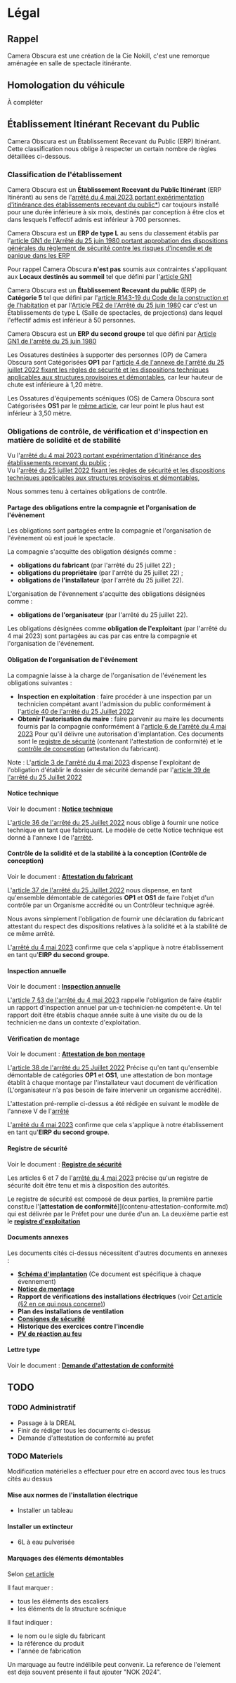 # Légal

## Rappel

Camera Obscura est une création de la Cie Nokill, c'est une remorque aménagée en salle de spectacle itinérante. 

## Homologation du véhicule

À compléter

## Établissement Itinérant Recevant du Public

Camera Obscura est un Établissement Recevant du Public (ERP) Itinérant. Cette classification nous oblige à respecter un certain nombre de règles détaillées ci-dessous.

### Classification de l'établissement

Camera Obscura est un **Établissement Recevant du Public Itinérant** (ERP Itinérant) au sens de l'[arrêté du 4 mai 2023 portant expérimentation d'itinérance des établissements recevant du public*](https://www.legifrance.gouv.fr/jorf/id/JORFTEXT000047533626)) car toujours installé pour une durée inférieure à six mois, destinés par conception à être clos et dans lesquels l'effectif admis est inférieur à 700 personnes.

Camera Obscura est un **ERP de type L** au sens du classement établis par l'[article GN1 de l'Arrêté du 25 juin 1980 portant approbation des dispositions générales du règlement de sécurité contre les risques d'incendie et de panique dans les ERP](https://www.legifrance.gouv.fr/loda/article_lc/LEGIARTI000045143487)

Pour rappel Camera Obscura __n'est pas__ soumis aux contraintes s'appliquant aux **Locaux destinés au sommeil** tel que défini par l'[article GN1](https://www.legifrance.gouv.fr/loda/article_lc/LEGIARTI000045143487)

Camera Obscura est un **Établissement Recevant du public** (ERP) de **Catégorie 5** tel que défini par l'[article R143-19 du Code de la construction et de l'habitation](https://www.legifrance.gouv.fr/codes/article_lc/LEGIARTI000043818977) et par l'[Article PE2 de l'Arrêté du 25 juin 1980](https://www.legifrance.gouv.fr/loda/article_lc/LEGIARTI000045143485) car c'est un Établissements de type L (Salle de spectacles, de projections) dans lequel l'effectif admis est inférieur à 50 personnes.

Camera Obscura est un **ERP du second groupe** tel que défini par [Article GN1 de l'arrêté du 25 juin 1980](https://www.legifrance.gouv.fr/loda/article_lc/LEGIARTI000045143487)

Les Ossatures destinées à supporter des personnes (OP) de Camera Obscura sont Catégorisées **OP1** par l'[article 4 de l'annexe de l'arrêté du 25 juillet 2022 fixant les règles de sécurité et les dispositions techniques applicables aux structures provisoires et démontables](https://www.legifrance.gouv.fr/jorf/article_jo/JORFARTI000046144010), car leur hauteur de chute est inférieure à 1,20 mètre.

Les Ossatures d'équipements scéniques (OS) de Camera Obscura sont Catégorisées **OS1** par le [même article](https://www.legifrance.gouv.fr/jorf/article_jo/JORFARTI000046144010), car leur point le plus haut est inférieur à 3,50 mètre.


### Obligations de contrôle, de vérification et d'inspection en matière de solidité et de stabilité

Vu l'[arrêté du 4 mai 2023 portant expérimentation d'itinérance des établissements recevant du public](https://www.legifrance.gouv.fr/jorf/id/JORFTEXT000047533626) ;  
Vu l'[arrêté du 25 juillet 2022 fixant les règles de sécurité et les dispositions techniques applicables aux structures provisoires et démontables](https://www.legifrance.gouv.fr/jorf/id/JORFTEXT000046143966),  

Nous sommes tenu à certaines obligations de contrôle.

#### Partage des obligations entre la compagnie et l'organisation de l'évènement

Les obligations sont partagées entre la compagnie et l'organisation de l'évènement où est joué le spectacle.

La compagnie s'acquitte des obligation désignés comme :

- **obligations du fabricant** (par l'arrêté du 25 juillet 22) ;
- **obligations du propriétaire** (par l'arrêté du 25 juillet 22) ;
- **obligations de l'installateur** (par l'arrêté du 25 juillet 22).

L'organisation de l'évennement s'acquitte des obligations désignées comme :

- **obligations de l'organisateur** (par l'arrêté du 25 juillet 22).

Les obligations désignées comme **obligation de l'exploitant** (par l'arrêté du 4 mai 2023) sont partagées au cas par cas entre la compagnie et l'organisation de l'événement.


#### Obligation de l'organisation de l'événement

La compagnie laisse à la charge de l'organisation de l'événement les obligations suivantes :

- **Inspection en exploitation** : faire procéder à une inspection par un technicien compétant avant l'admission du public conformément à l'[article 40 de l'arrêté du 25 Juillet 2022](https://www.legifrance.gouv.fr/jorf/article_jo/JORFARTI000046144050)
- **Obtenir l'autorisation du maire** : faire parvenir au maire les documents fournis par la compagnie conformément à l'[article 6 de l'arrêté du 4 mai 2023](https://www.legifrance.gouv.fr/jorf/article_jo/JORFARTI000047533639) Pour qu'il délivre une autorisation d'implantation. Ces documents sont le [registre de sécurité](registre-securite.md) (contenant l'attestation de conformité) et le [contrôle de conception](attestation-fabricant-controle-conception.md) (attestation du fabricant). 

Note : L'[article 3 de l'arrêté du 4 mai 2023](https://www.legifrance.gouv.fr/jorf/article_jo/JORFARTI000047533634) dispense l'exploitant de l'obligation d'établir le dossier de sécurité demandé par l'[article 39 de l'arrêté du 25 Juillet 2022](https://www.legifrance.gouv.fr/jorf/article_jo/JORFARTI000046144049)

#### Notice technique

Voir le document : [**Notice technique**](notice-technique.md)

L'[article 36 de l'arrêté du 25 Juillet 2022](https://www.legifrance.gouv.fr/jorf/article_jo/JORFARTI000046144046) nous oblige à fournir une notice technique en tant que fabriquant. Le modèle de cette Notice technique est donné à l'annexe I de l'[arrêté](https://www.legifrance.gouv.fr/jorf/id/JORFSCTA000046143987).

#### Contrôle de la solidité et de la stabilité à la conception (Contrôle de conception)

Voir le document : [**Attestation du fabricant**](attestation-fabricant-controle-conception.md)

L'[article 37 de l'arrêté du 25 Juillet 2022](https://www.legifrance.gouv.fr/jorf/article_jo/JORFARTI000046144047) nous dispense, en tant qu'ensemble démontable de catégories **OP1** et **OS1** de faire l'objet d'un contrôle par un Organisme accrédité ou un Contrôleur technique agréé. 

Nous avons simplement l'obligation de fournir une déclaration du fabricant attestant du respect des dispositions relatives à la solidité et à la stabilité de ce même arrêté.

L'[arrêté du 4 mai 2023](https://www.legifrance.gouv.fr/jorf/id/JORFTEXT000047533626) confirme que cela s'applique à notre établissement en tant qu'**EIRP du second groupe**. 

#### Inspection annuelle

Voir le document : [**Inspection annuelle**](inspection-annuelle.md)

L'[article 7 §3 de l'arrêté du 4 mai 2023](https://www.legifrance.gouv.fr/jorf/article_jo/JORFARTI000047533640) rappelle l'obligation de faire établir un rapport d'inspection annuel par un·e technicien·ne compétent·e. Un tel rapport doit être établis chaque année suite à une visite du ou de la technicien·ne dans un contexte d'exploitation.

#### Vérification de montage

Voir le document : [**Attestation de bon montage**](attestation-bon-montage.md)

L'[article 38 de l'arrêté du 25 Juillet 2022](https://www.legifrance.gouv.fr/jorf/article_jo/JORFARTI000046144048) Précise qu'en tant qu'ensemble démontable de catégories **OP1** et **OS1**, une attestation de bon montage établit à chaque montage par l'installateur vaut document de vérification (L'organisateur n'a pas besoin de faire intervenir un organisme accrédité).

L'attestation pré-remplie ci-dessus a été rédigée en suivant le modèle de l'annexe V de l'[arrêté](https://www.legifrance.gouv.fr/jorf/id/JORFSCTA000046143987)

L'[arrêté du 4 mai 2023](https://www.legifrance.gouv.fr/jorf/id/JORFTEXT000047533626) confirme que cela s'applique à notre établissement en tant qu'**EIRP du second groupe**. 


#### Registre de sécurité

Voir le document : [**Registre de sécurité**](registre-securite.md)

Les articles 6 et 7 de l'[arrêté du 4 mai 2023](https://www.legifrance.gouv.fr/jorf/id/JORFTEXT000047533626) précise qu'un registre de sécurité doit être tenu et mis à disposition des autorités.

Le registre de sécurité est composé de deux parties, la première partie constitue l'[**attestation de conformité**]](contenu-attestation-conformite.md) qui est délivrée par le Préfet pour une durée d'un an. La deuxième partie est le [**registre d'exploitation**](contenu-registre-exploitation.md)

#### Documents annexes

Les documents cités ci-dessus nécessitent d'autres documents en annexes :

- [**Schéma d'implantation**](../technique/implantation) (Ce document est spécifique à chaque évennement)
- [**Notice de montage**](../technique/notice-montage.md)
- **Rapport de vérifications des installations électriques**  (voir [Cet article (§2 en ce qui nous concerne)](https://www.legifrance.gouv.fr/jorf/article_jo/JORFARTI000046144037))
- **Plan des installations de ventilation**
- [**Consignes de sécurité**](consignes-de-securite.md)
- **Historique des exercices contre l'incendie**
- [**PV de réaction au feu**](pv-reaction-feu.pdf)

#### Lettre type

Voir le document : [**Demande d'attestation de conformité**](lettre-prefet.md)

## TODO

### TODO Administratif 

- Passage à la DREAL
- Finir de rédiger tous les documents ci-dessus
- Demande d'attestation de conformité au prefet

### TODO Materiels

Modification matérielles a effectuer pour etre en accord avec tous les trucs cités au dessus

#### Mise aux normes de l'installation électrique

- Installer un tableau

#### Installer un extincteur

- 6L à eau pulverisée

#### Marquages des éléments démontables 

Selon [cet article](https://www.legifrance.gouv.fr/jorf/article_jo/JORFARTI000046144015)

Il faut marquer :

- tous les éléments des escaliers
- les éléments de la structure scénique

Il faut indiquer :

- le nom ou le sigle du fabricant
- la référence du produit
- l'année de fabrication

Un marquage au feutre indélibile peut convenir. La reference de l'element est deja souvent présente il faut ajouter "NOK 2024".


